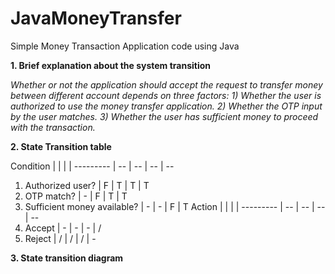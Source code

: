 # JavaMoneyTransfer
Simple Money Transaction Application code using Java

**1. Brief explanation about the system transition**

*Whether or not the application should accept the request to transfer money between different account depends on three factors:*
*1) Whether the user is authorized to use the money transfer application.*
*2) Whether the OTP input by the user matches.*
*3) Whether the user has sufficient money to proceed with the transaction.*

**2. State Transition table**

Condition |  |  |  | 
--------- | -- | -- | -- | --
1. Authorized user? | F | T | T | T
2. OTP match? | - | F | T | T
3. Sufficient money available? | - | - | F | T
Action |  |  |  | 
--------- | -- | -- | -- | --
1. Accept | - | - | - | / 
2. Reject | / | / | / | -

**3. State transition diagram**

